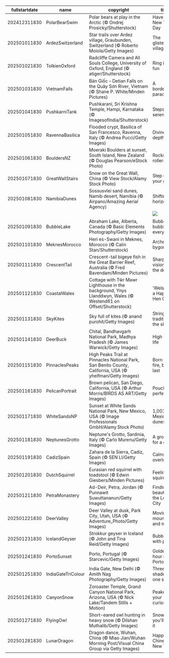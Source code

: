 |fullstartdate|name|copyright|title|image|
|--|--|--|--|--|
202412311830|PolarBearSwim|Polar bears at play in the Arctic (© Ondrej Prosicky/Shutterstock)|Have an ice New Year's Day|![](/en-IN/2025/01/202412311830PolarBearSwim.jpg)|
202501011830|ArdezSwitzerland|Star trails over Ardez village, Graubunden, Switzerland (© Roberto Moiola/Getty Images)|The glistening village|![](/en-IN/2025/01/202501011830ArdezSwitzerland.jpg)|
202501021830|TolkienOxford|Radcliffe Camera and All Souls College, University of Oxford, England (© atiger/Shutterstock)|Ring in the fun|![](/en-IN/2025/01/202501021830TolkienOxford.jpg)|
202501031830|VietnamFalls|Bản Giốc – Detian Falls on the Quây Sơn River, Vietnam (© Shane P. White/Minden Pictures)|A borderline paradise|![](/en-IN/2025/01/202501031830VietnamFalls.jpg)|
202501041830|PushkarniTank|Pushkarani, Sri Krishna Temple, Hampi, Karnataka (© ImagesofIndia/Shutterstock)|Steps to serenity|![](/en-IN/2025/01/202501041830PushkarniTank.jpg)|
202501051830|RavennaBasilica|Flooded crypt, Basilica of San Francesco, Ravenna, Italy (© Andrea Pucci/Getty Images)|Divine depths|![](/en-IN/2025/01/202501051830RavennaBasilica.jpg)|
202501061830|BouldersNZ|Moeraki Boulders at sunset, South Island, New Zealand (© Douglas Pearson/eStock Photo)|Rocks and rollers|![](/en-IN/2025/01/202501061830BouldersNZ.jpg)|
202501071830|GreatWallStairs|Snow on the Great Wall, China (© View Stock/Alamy Stock Photo)|Step up your game|![](/en-IN/2025/01/202501071830GreatWallStairs.jpg)|
202501081830|NamibiaDunes|Sossusvlei sand dunes, Namib desert, Namibia (© Airpano/Amazing Aerial Agency)|Shifting horizons|![](/en-IN/2025/01/202501081830NamibiaDunes.jpg)|
||||![](/en-IN/2025/01/.jpg)|
202501091830|BubbleLake|Abraham Lake, Alberta, Canada (© Basic Elements Photography/Getty Images)|Bubbles, bubbles everywhere|![](/en-IN/2025/01/202501091830BubbleLake.jpg)|
202501101830|MeknesMorocco|Heri es-Swani in Meknes, Morocco (© Calin Stan/Shutterstock)|Arches of a bygone era|![](/en-IN/2025/01/202501101830MeknesMorocco.jpg)|
202501111830|CrescentTail|Crescent-tail bigeye fish in the Great Barrier Reef, Australia (© Fred Bavendam/Minden Pictures)|Sharp vision in the depths|![](/en-IN/2025/01/202501111830CrescentTail.jpg)|
202501121830|CoastalWales|Cottage with Tŵr Mawr Lighthouse in the background, Ynys Llanddwyn, Wales (© Westend61 on Offset/Shutterstock)|'Welsh' you a Happy Hen Galan!|![](/en-IN/2025/01/202501121830CoastalWales.jpg)|
202501131830|SkyKites|Sky full of kites (© anand purohit/Getty Images)|Stringing traditions in the sky|![](/en-IN/2025/01/202501131830SkyKites.jpg)|
202501141830|DeerBuck|Chital, Bandhavgarh National Park, Madhya Pradesh (© James Warwick/Getty Images)|High deer life|![](/en-IN/2025/01/202501141830DeerBuck.jpg)|
202501151830|PinnaclesPeaks|High Peaks Trail at Pinnacles National Park, San Benito County, California, USA (© yhelfman/Getty Images)|Born from fire, built to last|![](/en-IN/2025/01/202501151830PinnaclesPeaks.jpg)|
202501161830|PelicanPortrait|Brown pelican, San Diego, California, USA (© Arthur Morris/BIRDS AS ART/Getty Images)|Pouch perfect|![](/en-IN/2025/01/202501161830PelicanPortrait.jpg)|
202501171830|WhiteSandsNP|Sunset at White Sands National Park, New Mexico, USA (© Image Professionals GmbH/Alamy Stock Photo)|1,001 Mexican dunes|![](/en-IN/2025/01/202501171830WhiteSandsNP.jpg)|
202501181830|NeptunesGrotto|Neptune's Grotto, Sardinia, Italy (© Carlo Murenu/Getty Images)|A grotto fit for a god|![](/en-IN/2025/01/202501181830NeptunesGrotto.jpg)|
202501191830|CadizSpain|Zahara de la Sierra, Cadiz, Spain (© SEN LI/Getty Images)|Calmness overload|![](/en-IN/2025/01/202501191830CadizSpain.jpg)|
202501201830|DutchSquirrel|Eurasian red squirrel with toadstool (© Edwin Giesbers/Minden Pictures)|Feeling squirrely?|![](/en-IN/2025/01/202501201830DutchSquirrel.jpg)|
202501211830|PetraMonastery|Ad-Deir, Petra, Jordan (© Punnawit Suwuttananun/Getty Images)|Finding beauty in the Lost City|![](/en-IN/2025/01/202501211830PetraMonastery.jpg)|
202501221830|DeerValley|Deer Valley at dusk, Park City, Utah, USA (© Adventure_Photo/Getty Images)|Movies, mountains and magic|![](/en-IN/2025/01/202501221830DeerValley.jpg)|
202501231830|IcelandGeyser|Strokkur geyser in Iceland (© John and Tina Reid/Getty Images)|Bubbling with power|![](/en-IN/2025/01/202501231830IcelandGeyser.jpg)|
202501241830|PortoSunset|Porto, Portugal (© Starcevic/Getty Images)|Golden hour in Porto|![](/en-IN/2025/01/202501241830PortoSunset.jpg)|
202501251830|IndiaGateTriColour|India Gate, New Delhi (© Amith Nag Photography/Getty Images)|Three shades, one spirit|![](/en-IN/2025/01/202501251830IndiaGateTriColour.jpg)|
202501261830|CanyonSnow|Zoroaster Temple, Grand Canyon National Park, Arizona, USA (© Nick Lake/Tandem Stills + Motion)|Peaked your curiosity|![](/en-IN/2025/01/202501261830CanyonSnow.jpg)|
202501271830|FlyingOwl|Short-eared owl hunting in heavy snow (© Dilshan Muthalib/Getty Images)|Snow-way you'll miss it|![](/en-IN/2025/01/202501271830FlyingOwl.jpg)|
202501281830|LunarDragon|Dragon dance, Wuhan, China (© Miao Jian/Wuhan Morning Post/Visual China Group via Getty Images)|Happy Chinese New Year!|![](/en-IN/2025/01/202501281830LunarDragon.jpg)|
